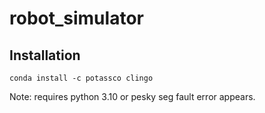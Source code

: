 # robot_simulator

## Installation

`conda install -c potassco clingo`

Note: requires python 3.10 or pesky seg fault error appears.
